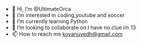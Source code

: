 - 👋 Hi, I’m @UltimateOrca 
- 👀 I’m interested in coding,youtube and soccer
- 🌱 I’m currently learning Python
- 💞️ I’m looking to collaborate on I have no clue im 13
- 📫 How to reach me koyanuvedh@gmail.com

<!---
UltimateOrca/UltimateOrca is a ✨ special ✨ repository because its `README.md` (this file) appears on your GitHub profile.
You can click the Preview link to take a look at your changes.
--->
